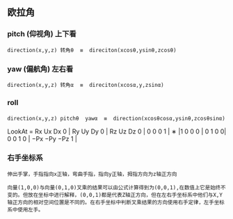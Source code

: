 ﻿## 欧拉角
### pitch (仰视角) 上下看
	direction(x,y,z) 转角θ  ≡  direciton(xcosθ,ysinθ,zcosθ)
### yaw (偏航角) 左右看	
	direction(x,y,z) 转角α  ≡  direciton(xcosα,y,zsinα)
### roll


####
	direction(x,y,z) pitchθ  yawα  ≡  direction(xcosθcosα,ysinθ,zcosθsinα)



LookAt =  Rx  Ux  Dx  0 |  Ry  Uy  Dy  0 | Rz  Uz  Dz  0 | 0  0  0  1 | ∗  |1  0  0  0 | 0  1  0  0|  0  0  1  0 | −Px  −Py  −Pz  1 |

### 右手坐标系
	伸出手掌，手指指向x正轴，弯曲手指，指向y正轴，拇指方向为z轴正方向

	向量(1,0,0)与向量(0,1,0)叉乘的结果可以由公式计算得到为(0,0,1),在数值上它是始终不变的。但放在坐标中进行解释，(0,0,1)都是代表Z轴正方向，但在左右手坐标系中他们与X,Y轴正方向的相对空间位置是不同的。在右手坐标中判断叉乘结果的方向使用右手定律，左手坐标系中使用左手。
